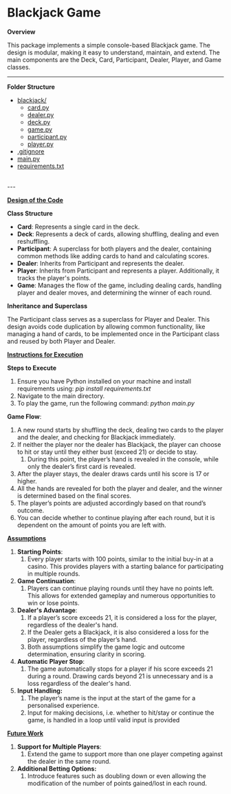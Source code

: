 # Blackjack Game

**Overview**

This package implements a simple console-based Blackjack game. The design is modular, making it easy to understand, maintain, and extend. The main components are the Deck, Card, Participant, Dealer, Player, and Game classes.

---
**Folder Structure**
* [blackjack/](./Blackjack/blackjack)
  * [card.py](./Blackjack/blackjack/card.py)
  * [dealer.py](./Blackjack/blackjack/dealer.py)
  * [deck.py](./Blackjack/blackjack/deck.py)
  * [game.py](./Blackjack/blackjack/game.py)
  * [participant.py](./Blackjack/blackjack/participant.py)
  * [player.py](./Blackjack/blackjack/player.py)
* [.gitignore](./Blackjack/.gitignore)
* [main.py](./Blackjack/main.py)
* [requirements.txt](./Blackjack/requirements.txt)

<br>
---

<ins>**Design of the Code**</ins>

**Class Structure**

- **Card**: Represents a single card in the deck.
- **Deck**: Represents a deck of cards, allowing shuffling, dealing and even reshuffling.
- **Participant**: A superclass for both players and the dealer, containing common methods like adding cards to hand and calculating scores.
- **Dealer**: Inherits from Participant and represents the dealer.
- **Player**: Inherits from Participant and represents a player. Additionally, it tracks the player's points.
- **Game**: Manages the flow of the game, including dealing cards, handling player and dealer moves, and determining the winner of each round.

**Inheritance and Superclass**

The Participant class serves as a superclass for Player and Dealer. This design avoids code duplication by allowing common functionality, like managing a hand of cards, to be implemented once in the Participant class and reused by both Player and Dealer.

<ins>**Instructions for Execution**</ins>

**Steps to Execute**

1. Ensure you have Python installed on your machine and install requirements using: *pip install requirements.txt*
1. Navigate to the main directory.
1. To play the game, run the following command: *python main.py* 

**Game Flow**:

1. A new round starts by shuffling the deck, dealing two cards to the player and the dealer, and checking for Blackjack immediately.
1. If neither the player nor the dealer has Blackjack, the player can choose to hit or stay until they either bust (exceed 21) or decide to stay.
   1. During this point, the player’s hand is revealed in the console, while only the dealer’s first card is revealed.
1. After the player stays, the dealer draws cards until his score is 17 or higher.
1. All the hands are revealed for both the player and dealer, and the winner is determined based on the final scores.
1. The player’s points are adjusted accordingly based on that round’s outcome.
1. You can decide whether to continue playing after each round, but it is dependent on the amount of points you are left with.


<ins>**Assumptions**</ins>

1. **Starting Points**:
   1. Every player starts with 100 points, similar to the initial buy-in at a casino. This provides players with a starting balance for participating in multiple rounds.
1. **Game Continuation**:
   1. Players can continue playing rounds until they have no points left. This allows for extended gameplay and numerous opportunities to win or lose points.
1. **Dealer's Advantage**:
   1. If a player’s score exceeds 21, it is considered a loss for the player, regardless of the dealer's hand. 
   1. If the Dealer gets a Blackjack, it is also considered a loss for the player, regardless of the player’s hand.
   1. Both assumptions simplify the game logic and outcome determination, ensuring clarity in scoring.
1. **Automatic Player Stop**:
   1. The game automatically stops for a player if his score exceeds 21 during a round. Drawing cards beyond 21 is unnecessary and is a loss regardless of the dealer's hand.
1. **Input Handling:**
   1. The player’s name is the input at the start of the game for a personalised experience.
   1. Input for making decisions, i.e. whether to hit/stay or continue the game, is handled in a loop until valid input is provided


<ins>**Future Work**</ins>

1. **Support for Multiple Players**:
   1. Extend the game to support more than one player competing against the dealer in the same round.
1. **Additional Betting Options:**
   1. Introduce features such as doubling down or even allowing the modification of the number of points gained/lost in each round.